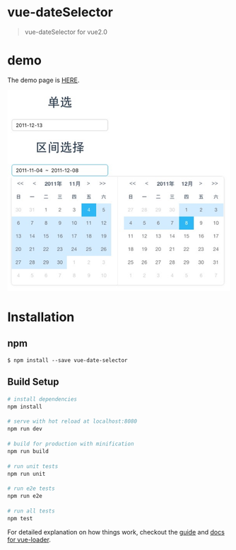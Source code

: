 # vue-dateSelector

> vue-dateSelector for vue2.0

# demo

  The demo page is [HERE](https://ws456999.github.io/vue-dateSelector/).
  
![image](screenshot.png)

# Installation

## npm

```shell
$ npm install --save vue-date-selector
```


## Build Setup

``` bash
# install dependencies
npm install

# serve with hot reload at localhost:8080
npm run dev

# build for production with minification
npm run build

# run unit tests
npm run unit

# run e2e tests
npm run e2e

# run all tests
npm test
```

For detailed explanation on how things work, checkout the [guide](http://vuejs-templates.github.io/webpack/) and [docs for vue-loader](http://vuejs.github.io/vue-loader).
